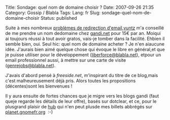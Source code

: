 Title: Sondage: quel nom de domaine choisir ?
Date: 2007-09-26 21:35
Category: Gossip / Blabla
Tags:
Lang: fr
Slug: sondage-quel-nom-de-domaine-choisir
Status: published

Suite à mes nombreux [problèmes de redirection d'email](/post/2007/01/11/Fed-up-with-ulimitcom),[vuntz](http://www.vuntz.net/) m'a conseillé de me prendre un nom dedomaine chez [gandi.net](http://www.gandi.net/) pour 15€ par an. Moiqui ai toujours réussi à tout avoir gratos, vais-je tomber dans la facilité. Ehbien il semble bien, oui. Seul hic: quel nom de domaine acheter ? Je n'en aiaucune idée. J'aurais bien aimé quelque chose qui évoque le libre en général,et que je puisse utiliser pour le développement (liberforce@blabla.net), etpour un email professionnel aussi, à mettre sur une carte de visite (genrejobs@blabla.net).  
  
J'avais d'abord pensé à *freeside.net*, m'inspirant du titre de ce blog,mais c'est malheureusement déjà pris. Alors toutes les propositions (décentes)sont les bienvenues !  
  
Il y aura ensuite de fortes chances que je migre vers les blogs gandi (faut queje regarde les détails de leur offre), basés sur dotclear, et ce, pour le plusgrand plaisir de [hub](http://www.figuiere.net/) qui n'en peut plusde mes billets abbrégés sur [planet.gnomefr.org](http://planet.gnomefr.org/)  :-)
